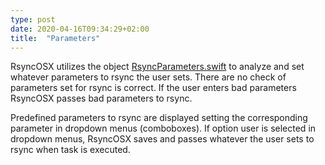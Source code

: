 ```yaml
---
type: post
date: 2020-04-16T09:34:29+02:00
title:  "Parameters"
---
```

RsyncOSX utilizes the object [RsyncParameters.swift](https://github.com/rsyncOSX/RsyncOSX/blob/master/RsyncOSX/RsyncParameters.swift) to analyze and set whatever parameters to rsync the user sets. There are no check of parameters set for rsync is correct. If the user enters bad parameters RsyncOSX passes bad parameters to rsync.

Predefined parameters to rsync are displayed setting the corresponding parameter in dropdown menus (comboboxes). If option user is selected in dropdown menus, RsyncOSX saves and passes whatever the user sets to rsync when task is executed.

